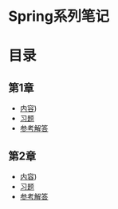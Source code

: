 # Spring系列笔记

# 目录

## 第1章
- [内容](https://github.com/2293736867/CSBookNotes/blob/master/Spring/Chapter1/README.md))
- [习题](https://github.com/2293736867/CSBookNotes/blob/master/Spring/Chapter1/exercise.md)
- [参考解答](https://github.com/2293736867/CSBookNotes/blob/master/Spring/Chapter1/answer.md)


## 第2章

- [内容](https://github.com/2293736867/CSBookNotes/blob/master/Spring/Chapter2/README.md))
- [习题](https://github.com/2293736867/CSBookNotes/blob/master/Spring/Chapter2/exercise.md)
- [参考解答](https://github.com/2293736867/CSBookNotes/blob/master/Spring/Chapter2/answer.md)
